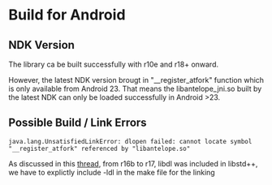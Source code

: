 
# Build for Android

## NDK Version
The library ca be built successfully with r10e and r18+ onward.

However, the latest NDK version brougt in "__register_atfork" function which is only available from Android 23. That means the libantelope_jni.so built by the latest NDK can only be loaded successfully in Android >23.


## Possible Build / Link Errors
~~~
java.lang.UnsatisfiedLinkError: dlopen failed: cannot locate symbol "__register_atfork" referenced by "libantelope.so" 
~~~

As discussed in this [thread](https://github.com/android-ndk/ndk/issues/692), from r16b to r17, libdl was included in libstd++, we have to explictly include -ldl in the make file for the linking